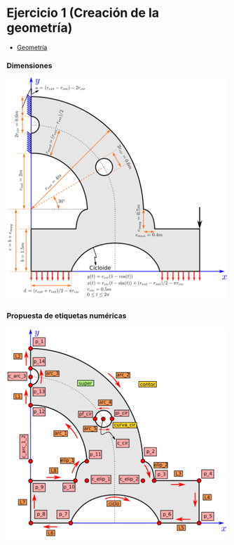 # Ejercicio 1 (Creación de la geometría)

- [Geometría](Ejercicio_1.geo)

### Dimensiones

![ejercicio_1_esquema.png](../Figuras/ejercicio_1_esquema.png)


### Propuesta de etiquetas numéricas


![ejercicio_1_etiquetas.png](../Figuras/ejercicio_1_etiquetas.png)


